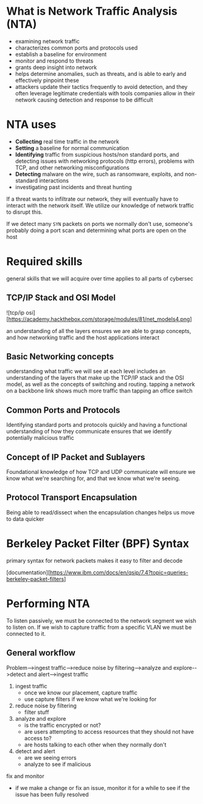 
# What is Network Traffic Analysis (NTA)

- examining network traffic
- characterizes common ports and protocols used
- establish a baseline for environment  
- monitor and respond to threats
- grants deep insight into network
- helps determine anomalies, such as threats, and is able to early and effectively pinpoint these
- attackers update their tactics frequently to avoid detection, and they often leverage legitimate credentials with tools companies allow in their network causing detection and response to be difficult

# NTA uses

- **Collecting** real time traffic in the network
- **Setting** a baseline for normal communication
- **Identifying** traffic from suspicious hosts/non standard ports, and detecting issues with networking protocols (http errors), problems with TCP, and other networking misconfigurations
- **Detecting** malware on the wire, such as ransomware, exploits, and non-standard interactions
- investigating past incidents and threat hunting

If a threat wants to infiltrate our network, they will eventually have to interact with the network itself. We utilize our knowledge of network traffic to disrupt this.

If we detect many `SYN` packets on ports we normally don't use, someone's probably doing a port scan and determining what ports are open on the host


# Required skills

general skills that we will acquire over time
applies to all parts of cybersec

## TCP/IP Stack and OSI Model

![tcp/ip osi][https://academy.hackthebox.com/storage/modules/81/net_models4.png]

an understanding of all the layers ensures we are able to grasp concepts, and how networking traffic and the host applications interact
## Basic Networking concepts
understanding what traffic we will see at each level includes an understanding of the layers that make up the TCP/IP stack and the OSI model, as well as the concepts of switching and routing. tapping a network on a backbone link shows much more traffic than tapping an office switch
## Common Ports and Protocols
Identifying standard ports and protocols quickly and having a functional understanding of how they communicate ensures that we identify potentially malicious traffic
## Concept of IP Packet and Sublayers
Foundational knowledge of how TCP and UDP communicate will ensure we know what we're searching for, and that we know what we're seeing. 
## Protocol Transport Encapsulation
Being able to read/dissect when the encapsulation changes helps us move to data quicker

# Berkeley Packet Filter (BPF) Syntax

primary syntax for network packets
makes it easy to filter and decode

[documentation][https://www.ibm.com/docs/en/qsip/7.4?topic=queries-berkeley-packet-filters]

# Performing NTA

To listen passively, we must be connected to the network segment we wish to listen on. If we wish to capture traffic from a specific VLAN we must be connected to it.

## General workflow

Problem-->ingest traffic-->reduce noise by filtering-->analyze and explore-->detect and alert-->ingest traffic

1. ingest traffic
	- once we know our placement, capture traffic
	- use capture filters if we know what we're looking for
2. reduce noise by filtering
	- filter stuff 
3. analyze and explore
	- is the traffic encrypted or not?
	- are users attempting to access resources that they should not have access to?
	- are hosts talking to each other when they normally don't
4. detect and alert
	- are we seeing errors
	- analyze to see if malicious

fix and monitor
- if we make a change or fix an issue, monitor it for a while to see if the issue has been fully resolved

